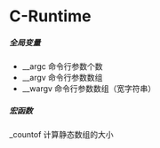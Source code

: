 # C-Runtime

##### 全局变量
- __argc 命令行参数个数
- __argv 命令行参数数组
- __wargv 命令行参数数组（宽字符串）

##### 宏函数
_countof 计算静态数组的大小